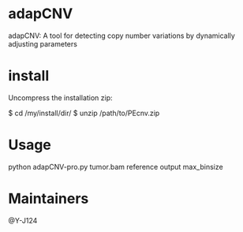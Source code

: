 # adapCNV
adapCNV: A tool for detecting copy number variations by dynamically adjusting parameters

# install
Uncompress the installation zip:

$ cd /my/install/dir/
$ unzip /path/to/PEcnv.zip

# Usage
python adapCNV-pro.py tumor.bam reference output max_binsize

# Maintainers
@Y-J124
